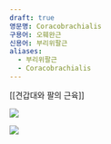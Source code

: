```yaml
---
draft: true
영문명: Coracobrachialis
구용어: 오훼완근
신용어: 부리위팔근
aliases:
  - 부리위팔근
  - Coracobrachialis
---
```


[[견갑대와 팔의 근육]]

![](https://upload.wikimedia.org/wikipedia/commons/thumb/8/84/Coracobrachialis_muscle05.png/500px-Coracobrachialis_muscle05.png)

![](https://upload.wikimedia.org/wikipedia/commons/thumb/1/13/Coracobrachialis_muscle_-_animation05.gif/240px-Coracobrachialis_muscle_-_animation05.gif)